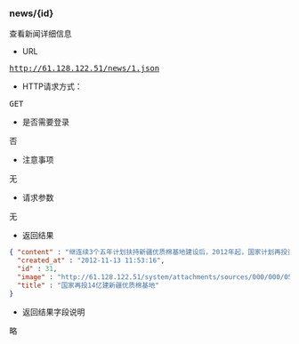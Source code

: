 ### news/{id}
<pre>
查看新闻详细信息
</pre>

* URL
<pre>
<a href="http://61.128.122.51/news/1.json" target="_blank">http://61.128.122.51/news/1.json</a>
</pre>

* HTTP请求方式：
<pre>
GET
</pre>

* 是否需要登录
<pre>
否
</pre>

* 注意事项
<pre>
无
</pre>

* 请求参数
<pre>
无
</pre>

* 返回结果
```json
{ "content" : "继连续3个五年计划扶持新疆优质棉基地建设后，2012年起，国家计划再投资14.13亿元建新疆“十二五”优质棉基地建设。\r\n    为争取国家“十二五”期间加大新疆优质棉基地建设的支持力度，自治区发改委加快推进新疆优质棉基地建设项目前期工作，会同有关部门在最短时间内完成了项目环评、节能、用地、选址等前置审批手续。今年9月，新疆“十二五”优质棉基地项目可行性研究报告获国家发改委批复，并于10月初落实了首批优质棉基地建设项目中央预算内投资。\r\n    新疆“十二五”优质棉基地建设计划总投资14.13亿元，支持建设种子质量资源创新与育种研发平台1个、品种选育和良种引进试验基地14个，良繁田30万亩，良种加工生产线9条，新增高产稳产棉田61万亩，高标准节水棉田85万亩，机采棉面积93.2万亩、残膜污染治理面积80万亩、精量播种及病虫害统防面积35万亩。\r\n    据了解，新疆优质棉基地是新中国成立以来国家对单一省区、单一农作物投资年限最长的一个项目，已累计投入中央预算内基本建设资金25亿元，对促进新疆经济发展、农业增效和农民增收发挥了重要作用，对保障国家棉花安全和棉纺工业持续发展具有重要的战略意义。\r\n    2011年，新疆棉花种植面积达到2457万亩，总产达到290万吨，面积和产量分别占全国的33%和44%，单产提高至118公斤，高于全国水平31公斤，全面实现了“十一五”棉花基地规划目标。\r\n    随着国家加大对优质棉基地基础设施、生产基地资金支持力度，新疆棉花产业发展将再上一个新台阶。目前，初步统计今年新疆棉花总产量318万吨，同比增长9.7%。",
  "created_at" : "2012-11-13 11:53:16",
  "id" : 31,
  "image" : "http://61.128.122.51/system/attachments/sources/000/000/053/large/0016eca451e8120c082801.jpg?1352778796",
  "title" : "国家再投14亿建新疆优质棉基地"
}
```

* 返回结果字段说明
<pre>
略
</pre>


